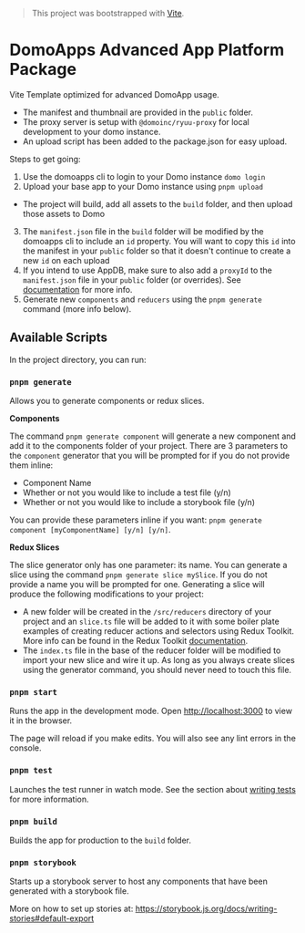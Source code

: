 > This project was bootstrapped with [Vite](https://vitejs.dev/).

# DomoApps Advanced App Platform Package

Vite Template optimized for advanced DomoApp usage.

- The manifest and thumbnail are provided in the `public` folder.
- The proxy server is setup with `@domoinc/ryuu-proxy` for local development to your domo instance.
- An upload script has been added to the package.json for easy upload.

Steps to get going:

1. Use the domoapps cli to login to your Domo instance `domo login`
2. Upload your base app to your Domo instance using `pnpm upload`

- The project will build, add all assets to the `build` folder, and then upload those assets to Domo

3. The `manifest.json` file in the `build` folder will be modified by the domoapps cli to include an `id` property. You will want to copy this `id` into the manifest in your `public` folder so that it doesn't continue to create a new `id` on each upload
4. If you intend to use AppDB, make sure to also add a `proxyId` to the `manifest.json` file in your `public` folder (or overrides). See [documentation](https://developer.domo.com/docs/dev-studio/step4#Set%20Up%20Your%20Proxy) for more info.
5. Generate new `components` and `reducers` using the `pnpm generate` command (more info below).

## Available Scripts

In the project directory, you can run:

### `pnpm generate`

Allows you to generate components or redux slices.

**Components**

The command `pnpm generate component` will generate a new component and add it to the components folder of your project.
There are 3 parameters to the `component` generator that you will be prompted for if you do not provide them inline:

- Component Name
- Whether or not you would like to include a test file (y/n)
- Whether or not you would like to include a storybook file (y/n)

You can provide these parameters inline if you want: `pnpm generate component [myComponentName] [y/n] [y/n]`.

**Redux Slices**

The slice generator only has one parameter: its name. You can generate a slice using the command `pnpm generate slice mySlice`. If you do not provide a name you will be prompted for one. Generating a slice will produce the following modifications to your project:

- A new folder will be created in the `/src/reducers` directory of your project and an `slice.ts` file will be added to it with some boiler plate examples of creating reducer actions and selectors using Redux Toolkit. More info can be found in the Redux Toolkit [documentation](https://redux-toolkit.js.org/api/createSlice).
- The `index.ts` file in the base of the reducer folder will be modified to import your new slice and wire it up. As long as you always create slices using the generator command, you should never need to touch this file.

### `pnpm start`

Runs the app in the development mode.
Open [http://localhost:3000](http://localhost:3000) to view it in the browser.

The page will reload if you make edits.
You will also see any lint errors in the console.

### `pnpm test`

Launches the test runner in watch mode.
See the section about [writing tests](https://vitest.dev/guide/#writing-tests) for more information.

### `pnpm build`

Builds the app for production to the `build` folder.

### `pnpm storybook`

Starts up a storybook server to host any components that have been generated with a storybook file.

More on how to set up stories at: https://storybook.js.org/docs/writing-stories#default-export
